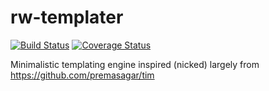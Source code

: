 # rw-templater

[![Build Status](https://travis-ci.org/rw251/rw-templater.svg?branch=master)](https://travis-ci.org/rw251/rw-router)
[![Coverage Status](https://coveralls.io/repos/github/rw251/rw-templater/badge.svg?branch=master)](https://coveralls.io/github/rw251/rw-templater?branch=master)

Minimalistic templating engine inspired (nicked) largely from https://github.com/premasagar/tim


